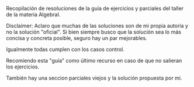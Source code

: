 Recopilación de resoluciones de la guía de ejercicios y parciales del taller de la materia AlgebraI.

Disclaimer: Aclaro que muchas de las soluciones son de mi propia autoría y no la solución "oficial". Si bien siempre busco que la solución sea lo más concisa y concreta posible, seguro hay un par mejorables.

Igualmente todas cumplen con los casos control.

Recomiendo esta "guía" como último recurso en caso de que no salieran los ejercicios.

También hay una seccion parciales viejos y la solución propuesta por mi.